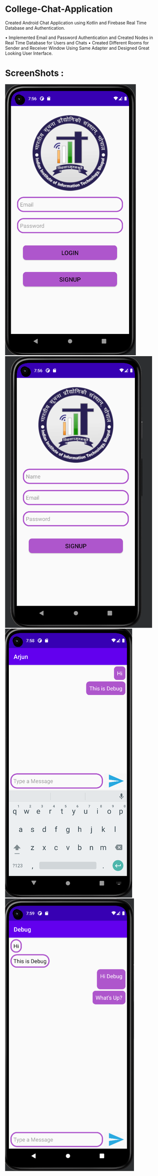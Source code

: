 # College-Chat-Application
Created Android Chat Application using Kotlin and Firebase Real Time Database and Authentication. 

•	Implemented Email and Password Authentication and Created Nodes in Real Time Database for Users and Chats
•	Created Different Rooms for Sender and Receiver Window Using Same Adapter and Designed Great Looking User Interface. 






# ScreenShots :

<img src="screenshots/img1.png"> <br/>
<img src="screenshots/img2.png"> <br/>
<img src="screenshots/img3.png"> <br/>
<img src="screenshots/img4.png"> <br/>

